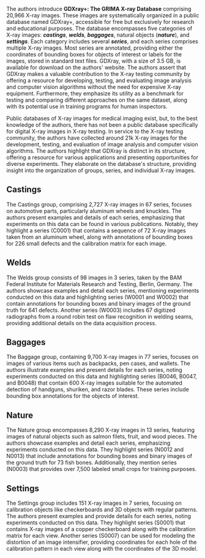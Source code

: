 The authors introduce **GDXray+: The GRIMA X-ray Database** comprising 20,966 X-ray images. These images are systematically organized in a public database named GDXray+, accessible for free but exclusively for research and educational purposes. The database encompasses five categories of X-ray images: ***castings***, ***welds***, ***baggages***, natural objects (***nature***), and ***settings***. Each category includes several ***series***, and each series comprises multiple X-ray images. Most series are annotated, providing either the coordinates of bounding boxes for objects of interest or labels for the images, stored in standard text files. GDXray, with a size of 3.5 GB, is available for download on the authors' website. The authors assert that GDXray makes a valuable contribution to the X-ray testing community by offering a resource for developing, testing, and evaluating image analysis and computer vision algorithms without the need for expensive X-ray equipment. Furthermore, they emphasize its utility as a benchmark for testing and comparing different approaches on the same dataset, along with its potential use in training programs for human inspectors.

Public databases of X-ray images for medical imaging exist, but, to the best knowledge of the authors, there has not been a public database specifically for digital X-ray images in X-ray testing. In service to the X-ray testing community, the authors have collected around 21k X-ray images for the development, testing, and evaluation of image analysis and computer vision algorithms. The authors highlight that GDXray is distinct in its structure, offering a resource for various applications and presenting opportunities for diverse experiments. They elaborate on the database's structure, providing insight into the organization of groups, series, and individual X-ray images.

## Castings

The Castings group, comprising 2,727 X-ray images in 67 series, focuses on automotive parts, particularly aluminum wheels and knuckles. The authors present examples and details of each series, emphasizing that experiments on this data can be found in various publications. Notably, they highlight a series (C0001) that contains a sequence of 72 X-ray images taken from an aluminum wheel, along with annotations of bounding boxes for 226 small defects and the calibration matrix for each image.

## Welds

The Welds group consists of 98 images in 3 series, taken by the BAM Federal Institute for Materials Research and Testing, Berlin, Germany. The authors showcase examples and detail each series, mentioning experiments conducted on this data and highlighting series (W0001 and W0002) that contain annotations for bounding boxes and binary images of the ground truth for 641 defects. Another series (W0003) includes 67 digitized radiographs from a round robin test on flaw recognition in welding seams, providing additional details on the data acquisition process.

## Baggages

The Baggage group, containing 9,700 X-ray images in 77 series, focuses on images of various items such as backpacks, pen cases, and wallets. The authors illustrate examples and present details for each series, noting experiments conducted on this data and highlighting series (B0046, B0047, and B0048) that contain 600 X-ray images suitable for the automated detection of handguns, shuriken, and razor blades. These series include bounding box annotations for the objects of interest.

## Nature

The Nature group encompasses 8,290 X-ray images in 13 series, featuring images of natural objects such as salmon filets, fruit, and wood pieces. The authors showcase examples and detail each series, emphasizing experiments conducted on this data. They highlight series (N0012 and N0013) that include annotations for bounding boxes and binary images of the ground truth for 73 fish bones. Additionally, they mention series (N0003) that provides over 7,500 labeled small crops for training purposes.

## Settings

The Settings group includes 151 X-ray images in 7 series, focusing on calibration objects like checkerboards and 3D objects with regular patterns. The authors present examples and provide details for each series, noting experiments conducted on this data. They highlight series (S0001) that contains X-ray images of a copper checkerboard along with the calibration matrix for each view. Another series (S0007) can be used for modeling the distortion of an image intensifier, providing coordinates for each hole of the calibration pattern in each view along with the coordinates of the 3D model.
